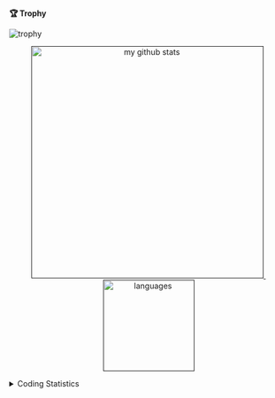 **🏆 Trophy**

![trophy](https://github-profile-trophy.vercel.app/?username=Sayaucup)
<a align="center" href="">
<p align="center">
<img src="https://github-readme-stats.vercel.app/api?username=Sayaucup&count_private=true&show_icons=true&theme=radical" alt="my github stats" width="420"/>&nbsp;<img src="https://github-readme-stats.vercel.app/api/top-langs/?username=Sayaucup&layout=compact&hide=html,css" alt="languages" height="165">
</p>
</a>

<details>
    <summary>Coding Statistics</summary> 
    <p align="center">
        <img src="https://wakatime.com/share/@1b242f05-74c9-4be3-b9a1-39c20dbd06aa/ddc81aa6-ea3a-4594-8360-41d71979f88f.svg" width="100%" height="400"/>
    </p>
</details>
